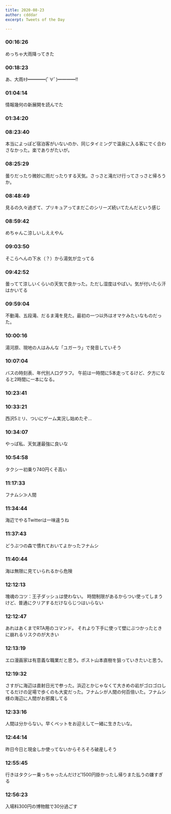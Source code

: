 ```yaml
---
title: 2020-08-23
author: cdddar
excerpt: Tweets of the Day

---
```


### 00:16:26

めっちゃ大雨降ってきた

### 00:18:23

あ、大雨ｷﾀ━━━━(ﾟ∀ﾟ)━━━━!!

### 01:04:14

情報幾何の新展開を読んでた

### 01:34:20

<blockquote class="twitter-tweet"><p lang="ja" dir="ltr"></p><a href="https://twitter.com/amatsutokitsu/status/1297046928954281986?ref_src=twsrc%5Etfw"></a></blockquote><script async src="https://platform.twitter.com/widgets.js" charset="utf-8"></script>

### 08:23:40

本当によっぽど宿泊客がいないのか、同じタイミングで温泉に入る客にでく合わさなかった。楽でありがたいが。

### 08:25:29

曇りだったり微妙に雨だったりする天気。さっさと滝だけ行ってさっさと帰ろうか。

### 08:48:49

見るの久々過ぎて、プリキュアってまだこのシリーズ続いてたんだという感じ

### 08:59:42

めちゃんこ涼しいしええやん

### 09:03:50

そこらへんの下水（？）から湯気が立ってる

### 09:42:52

曇ってて涼しいくらいの天気で良かった。ただし湿度はやばい。気が付いたら汗はかいてる

### 09:59:04

不動滝、五段滝、だるま滝を見た。最初の一つ以外はオマケみたいなものだった。

### 10:00:16

湯河原、現地の人はみんな「ユガーラ」で発音していそう

### 10:07:04

バスの時刻表、年代別人口グラフ。
午前は一時間に5本走ってるけど、夕方になると2時間に一本になる。

### 10:23:41

<blockquote class="twitter-tweet"><p lang="ja" dir="ltr"></p><a href="https://twitter.com/horikoshiko/status/1297305794015162368?ref_src=twsrc%5Etfw"></a></blockquote><script async src="https://platform.twitter.com/widgets.js" charset="utf-8"></script>

### 10:33:21

西沢5ミリ、ついにゲーム実況し始めたぞ…

### 10:34:07

やっぱ私、天気運最強に良いな

### 10:54:58

タクシー初乗り740円くそ高い

### 11:17:33

フナムシ≫人間

### 11:34:44

海辺でやるTwitterは一味違うね

### 11:37:43

どうぶつの森で慣れておいてよかったフナムシ

### 11:40:44

海は無限に見ていられるから危険

### 12:12:13

塊魂のコツ：王子ダッシュは使わない。
時間制限があるからつい使ってしまうけど、普通にクリアするだけならじつはいらない

### 12:12:47

あれはあくまでRTA用のコマンド。
それより下手に使って壁にぶつかったときに崩れるリスクのが大きい

### 12:13:19

エロ漫画家は有意義な職業だと思う。ポスト山本直樹を狙っていきたいと思う。

### 12:19:32

さすがに海辺は直射日光で参った。浜辺とかじゃなくて大きめの岩がゴロゴロしてるだけの足場で歩くのも大変だった。フナムシが人間の何百倍いた。フナムシ様の海辺に人間がお邪魔してる

### 12:33:16

人間は分からない。早くペットをお迎えして一緒に生きたいな。

### 12:44:14

昨日今日と現金しか使ってないからそろそろ破産しそう

### 12:55:45

行きはタクシー乗っちゃったんだけど1500円掛かったし帰りまた払うの嫌すぎる

### 12:56:23

入場料300円の博物館で30分過ごす
